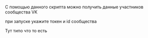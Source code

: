 С помощью данного скрипта можно получить данные участников сообщества VK

при запуске укажите токен и id сообщества

Тут типо что то есть